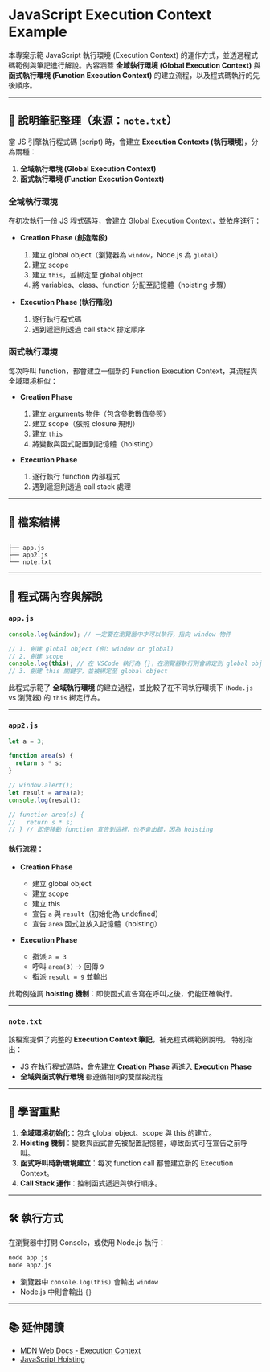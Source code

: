 # JavaScript Execution Context Example

本專案示範 JavaScript 執行環境 (Execution Context) 的運作方式，並透過程式碼範例與筆記進行解說。內容涵蓋 **全域執行環境 (Global Execution Context)** 與 **函式執行環境 (Function Execution Context)** 的建立流程，以及程式碼執行的先後順序。

---

## 📘 說明筆記整理（來源：`note.txt`）

當 JS 引擎執行程式碼 (script) 時，會建立 **Execution Contexts (執行環境)**，分為兩種：

1. **全域執行環境 (Global Execution Context)**
2. **函式執行環境 (Function Execution Context)**

### 全域執行環境

在初次執行一份 JS 程式碼時，會建立 Global Execution Context，並依序進行：

- **Creation Phase (創造階段)**

  1. 建立 global object（瀏覽器為 `window`，Node.js 為 `global`）
  2. 建立 scope
  3. 建立 `this`，並綁定至 global object
  4. 將 variables、class、function 分配至記憶體（hoisting 步驟）

- **Execution Phase (執行階段)**
  1. 逐行執行程式碼
  2. 遇到遞迴則透過 call stack 排定順序

### 函式執行環境

每次呼叫 function，都會建立一個新的 Function Execution Context，其流程與全域環境相似：

- **Creation Phase**

  1. 建立 arguments 物件（包含參數數值參照）
  2. 建立 scope（依照 closure 規則）
  3. 建立 `this`
  4. 將變數與函式配置到記憶體（hoisting）

- **Execution Phase**
  1. 逐行執行 function 內部程式
  2. 遇到遞迴則透過 call stack 處理

---

## 📂 檔案結構

```

├── app.js
├── app2.js
└── note.txt

```

---

## 📄 程式碼內容與解說

### `app.js`

```javascript
console.log(window); // 一定要在瀏覽器中才可以執行，指向 window 物件

// 1. 創建 global object (例: window or global)
// 2. 創建 scope
console.log(this); // 在 VSCode 執行為 {}，在瀏覽器執行則會綁定到 global object
// 3. 創建 this 關鍵字，並被綁定至 global object
```

此程式示範了 **全域執行環境** 的建立過程，並比較了在不同執行環境下 (`Node.js` vs 瀏覽器) 的 `this` 綁定行為。

---

### `app2.js`

```javascript
let a = 3;

function area(s) {
  return s * s;
}

// window.alert();
let result = area(a);
console.log(result);

// function area(s) {
//   return s * s;
// } // 即使移動 function 宣告到這裡，也不會出錯，因為 hoisting
```

#### 執行流程：

- **Creation Phase**

  - 建立 global object
  - 建立 scope
  - 建立 this
  - 宣告 `a` 與 `result`（初始化為 undefined）
  - 宣告 `area` 函式並放入記憶體（hoisting）

- **Execution Phase**

  - 指派 `a = 3`
  - 呼叫 `area(3)` → 回傳 `9`
  - 指派 `result = 9` 並輸出

此範例強調 **hoisting 機制**：即使函式宣告寫在呼叫之後，仍能正確執行。

---

### `note.txt`

該檔案提供了完整的 **Execution Context 筆記**，補充程式碼範例說明。
特別指出：

- JS 在執行程式碼時，會先建立 **Creation Phase** 再進入 **Execution Phase**
- **全域與函式執行環境** 都遵循相同的雙階段流程

---

## 🚀 學習重點

1. **全域環境初始化**：包含 global object、scope 與 this 的建立。
2. **Hoisting 機制**：變數與函式會先被配置記憶體，導致函式可在宣告之前呼叫。
3. **函式呼叫時新環境建立**：每次 function call 都會建立新的 Execution Context。
4. **Call Stack 運作**：控制函式遞迴與執行順序。

---

## 🛠️ 執行方式

在瀏覽器中打開 Console，或使用 Node.js 執行：

```bash
node app.js
node app2.js
```

- 瀏覽器中 `console.log(this)` 會輸出 `window`
- Node.js 中則會輸出 `{}`

---

## 📚 延伸閱讀

- [MDN Web Docs - Execution Context](https://developer.mozilla.org/en-US/docs/Glossary/Execution_context)
- [JavaScript Hoisting](https://developer.mozilla.org/en-US/docs/Glossary/Hoisting)

```

```

